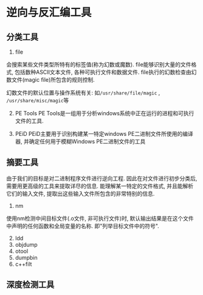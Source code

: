 # 逆向与反汇编工具


## 分类工具
1. file

会搜索某些文件类型所特有的标签值(称为幻数或魔数). file能够识别大量的文件格式, 包括数种ASCII文本文件, 各种可执行文件和数据文件. file执行的幻数检查由幻数文件(magic file)所包含的规则控制.

幻数文件的默认位置与操作系统有关: 如`/usr/share/file/magic` , `/usr/share/misc/magic`等

2. PE Tools
PE Tools是一组用于分析windows系统中正在运行的进程和可执行文件的工具.

3. PEiD
PEiD主要用于识别构建某一特定windows PE二进制文件所使用的编译器, 并确定任何用于模糊Windows PE二进制文件的工具

## 摘要工具
由于我们的目标是对二进制程序文件进行逆向工程. 因此在对文件进行初步分类后, 需要用更高级的工具来提取详尽的信息. 能理解某一特定的文件格式, 并且能解析它们的输入文件, 提取出这些输入文件所包含的非常特别的信息.

1. nm

使用nm检测中间目标文件(.o文件, 非可执行文件)时, 默认输出结果是在这个文件中声明的任何函数和全局变量的名称. 即"列举目标文件中的符号".


2. ldd
3. objdump
4. otool
5. dumpbin
6. c++filt

## 深度检测工具